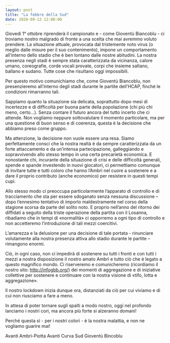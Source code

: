 ```yaml
---
layout: post
title: "La febbre della Sud"
date: 2020-09-12 12:00:00
---
```

Giovedì 1° ottobre riprenderà il campionato e - come Gioventù Biancoblu - ci
troviamo nostro malgrado di fronte a una scelta che mai avremmo voluto prendere.
La situazione attuale, provocata dal tristemente noto virus (o meglio dalle
misure per il suo contenimento), impone un comportamento all’interno dello
stadio che è ben lontano dalle nostre abitudini. La nostra presenza negli stadi
è sempre stata caratterizzata da vicinanza, calore umano, coreografie, corde
vocali provate, corpi che insieme saltano, ballano e sudano. Tutte cose che
risultano oggi impossibili.

Per questo motivo comunichiamo che, come Gioventù Biancoblu, non presenzieremo
all’interno degli stadi durante le partite dell’HCAP, finché le condizioni
rimarranno tali.

Sappiamo quanto la situazione sia delicata, soprattutto dopo mesi di incertezze
e di difficoltà per buona parte della popolazione (chi più chi meno, certo…).
Senza contare il futuro ancora del tutto incerto che ci attende. Non vogliamo
neppure sottovalutare il momento particolare, ma per una questione di buon senso
e di coerenza, questa è la decisione che abbiamo preso come gruppo.

Ma attenzione, la decisione non vuole essere una resa. Siamo perfettamente
consci che la nostra realtà è da sempre caratterizzata da un forte attaccamento
e da un’intensa partecipazione, galleggiando e sopravvivendo allo stesso tempo
in una certa precarietà economica. E nonostante chi, incurante della situazione
di crisi e delle difficoltà generali, spende e spande investendo in nuovi
giocatori, ci permettiamo comunque di invitare tutte e tutti coloro che hanno
l’Ambrì nel cuore a sostenere e a dare il proprio contributo (anche economico)
per resistere in questi tempi cupi.

Allo stesso modo ci preoccupa particolarmente l’apparato di controllo e di
tracciamento che sta per essere sdoganato senza nessuna discussione – dopo
l’ennesimo tentativo di imporlo maldestramente nel corso della stagione scorsa
da parte del solito noto. E proprio nell’anno del ritorno dei diffidati a
seguito della triste operazione della partita con il Losanna, ribadiamo che in
tempi di «normalità» ci opporremo a ogni tipo di controllo e non accetteremo
l’introduzione di tali mezzi coercitivi.

L’amarezza e la delusione per una decisione di tale portata - rinunciare
volutamente alla nostra presenza attiva allo stadio durante le partite –
rimangono enormi.

Ciò, in ogni caso, non ci impedirà di sostenere su tutti i fronti e con tutti i
mezzi a nostra disposizione il nostro amato Ambrì e tutto ciò che è legato a
questo magnifico mondo. Ci riserveremo e comunicheremo (ricordiamo il nostro
sito: http://infogbb.org/) dei momenti di aggregazione e di iniziative
collettive per sostenere e continuare con la nostra visione di «tifo, lotta e
aggregazione».

Il nostro lockdown inizia dunque ora, distanziati da ciò per cui viviamo e di
cui non riusciamo a fare a meno.

In attesa di poter tornare sugli spalti a modo nostro, oggi nel profondo
lanciamo i nostri cori, ma ancora più forte si alzeranno domani!

Perché questa sì - per i nostri colori - è la nostra malattia, e non ne vogliamo
guarire mai!

Avanti Ambrì-Piotta
Avanti Curva Sud
Gioventù Bincoblu
